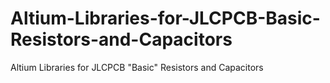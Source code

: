 # Altium-Libraries-for-JLCPCB-Basic-Resistors-and-Capacitors
Altium Libraries for JLCPCB "Basic" Resistors and Capacitors
